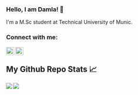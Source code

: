 ### Hello, I am Damla! 👋 
I'm a M.Sc student at Technical University of Munic.


### Connect with me:
<a href="mailto:konursd@gmail.com"><img align="left" width="22px" src="https://cdn.imgbin.com/16/1/20/imgbin-gmail-email-icon-logo-gmail-logo-gmail-logo-KkEdJfsY4cwA1xRPRhmSB1GwC.jpg" alt="EMAIL ME"/></a>
<a href="https://www.linkedin.com/in/damlakonur/"><img align="left" alt="Damla Konur | LinkedIn" width="22px" src="https://raw.githubusercontent.com/rahuldkjain/github-profile-readme-generator/master/src/images/icons/Social/linked-in-alt.svg" /></a>

<br />



 ## My Github Repo Stats 📈

<img align="left" src="https://github-readme-stats.vercel.app/api/?username=damlakonur&show_icons=true&title_color=73ffbb&icon_color=73ffbb&text_color=73ffbb&bg_color=151515&count_private=true&hide_title=true" />

<img align="left" src="https://github-readme-stats.vercel.app/api/top-langs/?username=damlakonur&show_icons=true&title_color=73ffbb&icon_color=73ffbb&text_color=fff&bg_color=151515&count_private=true&layout=compact" />
